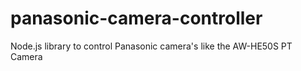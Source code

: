 panasonic-camera-controller
===========================

Node.js library to control Panasonic camera's like the AW-HE50S PT Camera

